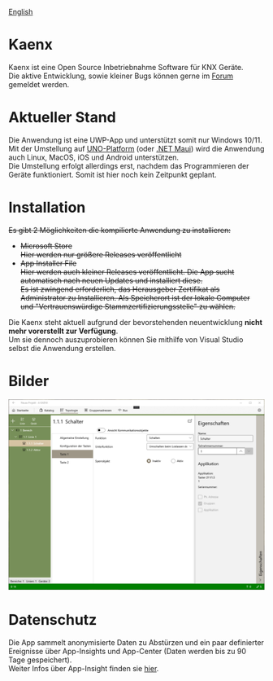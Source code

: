 [English](README_en.md)

# Kaenx
Kaenx ist eine Open Source Inbetriebnahme Software für KNX Geräte.  
Die aktive Entwicklung, sowie kleiner Bugs können gerne im [Forum](https://knx-user-forum.de/forum/öffentlicher-bereich/knx-eib-forum/diy-do-it-yourself/1672351-kaenx-open-source-inbetriebnahme-software) gemeldet werden.  
  
# Aktueller Stand
Die Anwendung ist eine UWP-App und unterstützt somit nur Windows 10/11.  
Mit der Umstellung auf [UNO-Platform](https://platform.uno) (oder [.NET Maui](https://docs.microsoft.com/de-de/dotnet/maui/what-is-maui)) wird die Anwendung auch Linux, MacOS, iOS und Android unterstützen.  
Die Umstellung erfolgt allerdings erst, nachdem das Programmieren der Geräte funktioniert. Somit ist hier noch kein Zeitpunkt geplant.  
  
# Installation
~~Es gibt 2 Möglichkeiten die kompilierte Anwendung zu installieren:~~  
 - ~~Microsoft Store~~  
    ~~Hier werden nur größere Releases veröffentlicht~~
 - ~~App Installer File~~  
    ~~Hier werden auch kleiner Releases veröffentlicht. Die App sucht automatisch nach neuen Updates und installiert diese.~~  
    ~~Es ist zwingend erforderlich, das Herausgeber Zertifikat als Administrator zu Installieren. Als Speicherort ist der lokale Computer und "Vertrauenswürdige Stammzertifizierungsstelle" zu wählen.~~  
      
Die Kaenx steht aktuell aufgrund der bevorstehenden neuentwicklung **nicht mehr vorerstellt zur Verfügung**.  
Um sie dennoch auszuprobieren können Sie mithilfe von Visual Studio selbst die Anwendung erstellen.

# Bilder
[![Kaenx Ansicht Topologie](/Images/Topologie.png)](/Images/)
  
# Datenschutz
Die App sammelt anonymisierte Daten zu Abstürzen und ein paar definierter Ereignisse über App-Insights und App-Center (Daten werden bis zu 90 Tage gespeichert).  
Weiter Infos über App-Insight finden sie [hier](https://docs.microsoft.com/de-de/azure/azure-monitor/app/data-retention-privacy).
